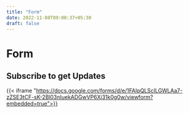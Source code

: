 ```yaml
---
title: "Form"
date: 2022-11-08T09:00:37+05:30
draft: false
---
```

# Form
## Subscribe to get Updates
{{< iframe "https://docs.google.com/forms/d/e/1FAIpQLScILGWLAa7-zZSE3tCF-sK-2Bl03nIuekADGwVP6Xi31k0g0w/viewform?embedded=true">}}
